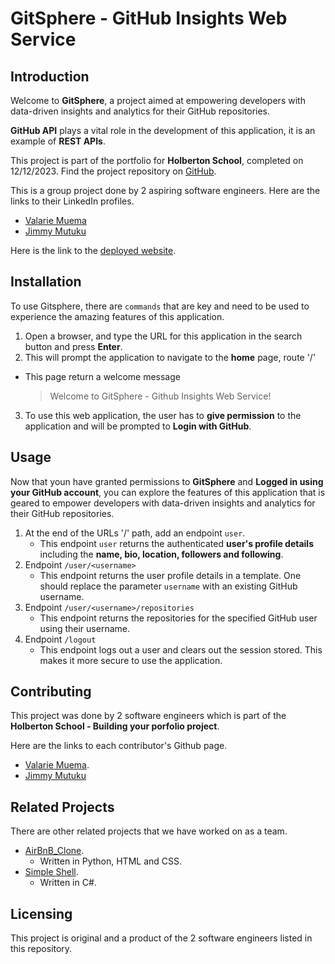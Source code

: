 # GitSphere - GitHub Insights Web Service
## Introduction

Welcome to **GitSphere**, a project aimed at empowering developers with data-driven insights and analytics for their GitHub repositories.

**GitHub API** plays a vital role in the development of this application, it is an example of **REST APIs**.

This project is part of the portfolio for **Holberton School**, completed on 12/12/2023. Find the project repository on [GitHub](https://github.com/valariembithe/GitSphere).

This is a group project done by 2 aspiring software engineers. Here are the links to their LinkedIn profiles.
- [Valarie Muema](https://www.linkedin.com/in/valarie-muema-549403231/)
- [Jimmy Mutuku](https://www.linkedin.com/in/jimmymutuku/)

Here is the link to the [deployed website]().

## Installation

To use Gitsphere, there are `commands` that are key and need to be used to experience the amazing features of this application.
1. Open a browser, and type the URL for this application in the search button and press **Enter**.
2. This will prompt the application to navigate to the **home** page, route '/'
  - This page return a welcome message
    > Welcome to GitSphere - Github Insights Web Service!
3. To use this web application, the user has to **give permission** to the application and will be prompted to **Login with GitHub**. 

## Usage
Now that youn have granted permissions to **GitSphere** and **Logged in using your GitHub account**, you can explore the features of this application that is geared to empower developers with data-driven insights and analytics for their GitHub repositories. 
1. At the end of the URLs '/' path, add an endpoint `user`.
   - This endpoint `user` returns the authenticated **user's profile details** including the **name, bio, location, followers and following**.
2. Endpoint `/user/<username>`
   - This endpoint returns the user profile details in a template. One should replace the parameter `username` with an existing GitHub username.
3. Endpoint `/user/<username>/repositories`
   - This endpoint returns the repositories for the specified GitHub user using their username. 
4. Endpoint `/logout`
   - This endpoint logs out a user and clears out the session stored. This makes it more secure to use the application.

## Contributing
This project was done by 2 software engineers which is part of the **Holberton School - Building your porfolio project**.

Here are the links to each contributor's Github page.
- [Valarie Muema](https://github.com/valariembithe).
- [Jimmy Mutuku](https://github.com/SirJimKe)

## Related Projects
There are other related projects that we have worked on as a team.
- [AirBnB_Clone](https://github.com/valariembithe/AirBnB_clone).
  - Written in Python, HTML and CSS.
- [Simple Shell](https://github.com/valariembithe/simple_shell).
  - Written in C#.

## Licensing

This project is original and a product of the 2 software engineers listed in this repository. 
